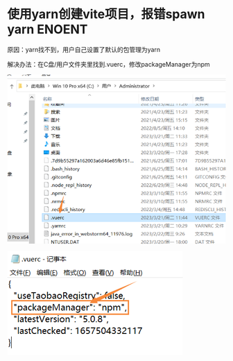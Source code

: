 # 使用yarn创建vite项目，报错spawn yarn ENOENT

原因：yarn找不到，用户自己设置了默认的包管理为yarn

解决办法：在C盘/用户文件夹里找到.vuerc，修改packageManager为npm

![Image text](../.vuepress/public/vite/03/01.png)

![Image text](../.vuepress/public/vite/03/02.png)
